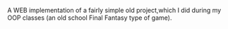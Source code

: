 A WEB implementation of a fairly simple old project,which I did during my OOP classes (an old school Final Fantasy type of game).
